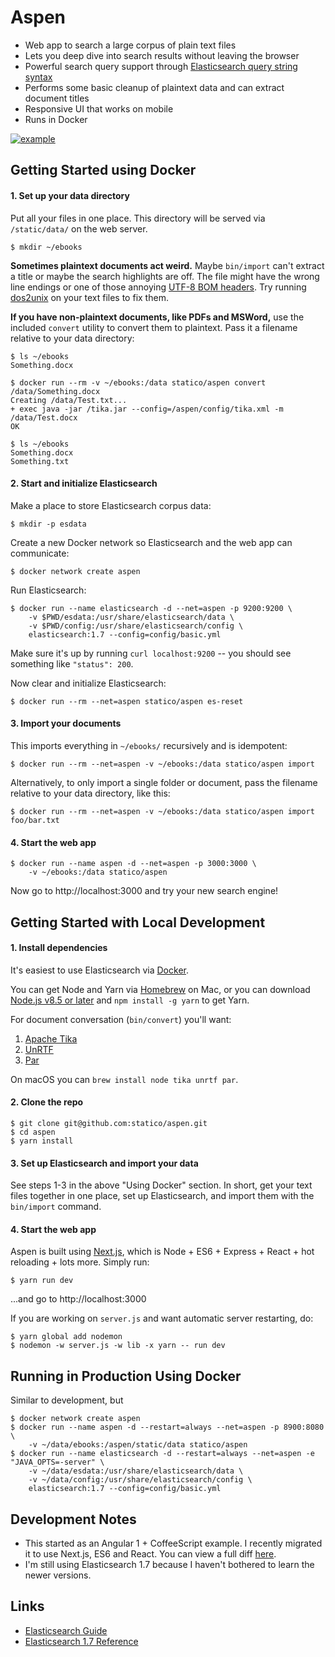 # Aspen

- Web app to search a large corpus of plain text files
- Lets you deep dive into search results without leaving the browser
- Powerful search query support through [Elasticsearch query string syntax](https://www.elastic.co/guide/en/elasticsearch/reference/1.7/query-dsl-query-string-query.html#query-string-syntax)
- Performs some basic cleanup of plaintext data and can extract document titles
- Responsive UI that works on mobile
- Runs in Docker

[![example](https://imgur.com/30X4t9A.gif)](https://imgur.com/30X4t9A)

## Getting Started using Docker

#### 1. Set up your data directory

Put all your files in one place. This directory will be served via `/static/data/` on the web server.

```
$ mkdir ~/ebooks
```

**Sometimes plaintext documents act weird.** Maybe `bin/import` can't extract a title or maybe the search highlights are off. The file might have the wrong line endings or one of those annoying [UTF-8 BOM headers](https://stackoverflow.com/questions/2223882/whats-different-between-utf-8-and-utf-8-without-bom). Try running [dos2unix](http://dos2unix.sourceforge.net/) on your text files to fix them.

**If you have non-plaintext documents, like PDFs and MSWord,** use the included `convert` utility to convert them to plaintext. Pass it a filename relative to your data directory:

```
$ ls ~/ebooks
Something.docx

$ docker run --rm -v ~/ebooks:/data statico/aspen convert /data/Something.docx
Creating /data/Test.txt...
+ exec java -jar /tika.jar --config=/aspen/config/tika.xml -m /data/Test.docx
OK

$ ls ~/ebooks
Something.docx
Something.txt
```

#### 2. Start and initialize Elasticsearch

Make a place to store Elasticsearch corpus data:

```
$ mkdir -p esdata
```

Create a new Docker network so Elasticsearch and the web app can communicate:

```
$ docker network create aspen
```

Run Elasticsearch:

```
$ docker run --name elasticsearch -d --net=aspen -p 9200:9200 \
    -v $PWD/esdata:/usr/share/elasticsearch/data \
    -v $PWD/config:/usr/share/elasticsearch/config \
    elasticsearch:1.7 --config=config/basic.yml
```

Make sure it's up by running `curl localhost:9200` -- you should see something like `"status": 200`.

Now clear and initialize Elasticsearch:

```
$ docker run --rm --net=aspen statico/aspen es-reset
```

#### 3. Import your documents

This imports everything in `~/ebooks/` recursively and is idempotent:

```
$ docker run --rm --net=aspen -v ~/ebooks:/data statico/aspen import
```

Alternatively, to only import a single folder or document, pass the filename relative to your data directory, like this:

```
$ docker run --rm --net=aspen -v ~/ebooks:/data statico/aspen import foo/bar.txt
```

#### 4. Start the web app

```
$ docker run --name aspen -d --net=aspen -p 3000:3000 \
    -v ~/ebooks:/data statico/aspen
```

Now go to http://localhost:3000 and try your new search engine!

## Getting Started with Local Development

#### 1. Install dependencies

It's easiest to use Elasticsearch via [Docker](https://www.docker.com/).

You can get Node and Yarn via [Homebrew](https://brew.sh/) on Mac, or you can download [Node.js v8.5 or later](https://nodejs.org/en/download/) and `npm install -g yarn` to get Yarn.

For document conversation (`bin/convert`) you'll want:

1. [Apache Tika](https://tika.apache.org/)
1. [UnRTF](https://www.gnu.org/software/unrtf/)
1. [Par](http://www.nicemice.net/par/)

On macOS you can `brew install node tika unrtf par`.

#### 2. Clone the repo

```
$ git clone git@github.com:statico/aspen.git
$ cd aspen
$ yarn install
```

#### 3. Set up Elasticsearch and import your data

See steps 1-3 in the above "Using Docker" section. In short, get your text files together in one place, set up Elasticsearch, and import them with the `bin/import` command.

#### 4. Start the web app

Aspen is built using [Next.js](https://github.com/zeit/next.js/), which is Node + ES6 + Express + React + hot reloading + lots more. Simply run:

```
$ yarn run dev
```

...and go to http://localhost:3000

If you are working on `server.js` and want automatic server restarting, do:

```
$ yarn global add nodemon
$ nodemon -w server.js -w lib -x yarn -- run dev
```

## Running in Production Using Docker

Similar to development, but 

```
$ docker network create aspen
$ docker run --name aspen -d --restart=always --net=aspen -p 8900:8080 \
    -v ~/data/ebooks:/aspen/static/data statico/aspen
$ docker run --name elasticsearch -d --restart=always --net=aspen -e "JAVA_OPTS=-server" \
    -v ~/data/esdata:/usr/share/elasticsearch/data \
    -v ~/data/config:/usr/share/elasticsearch/config \
    elasticsearch:1.7 --config=config/basic.yml
```

## Development Notes

- This started as an Angular 1 + CoffeeScript example. I recently migrated it to use Next.js, ES6 and React. You can view a full diff [here](https://github.com/statico/aspen/compare/master...next).
- I'm still using Elasticsearch 1.7 because I haven't bothered to learn the newer versions.

## Links

* [Elasticsearch Guide](http://www.elasticsearch.org/guide/)
* [Elasticsearch 1.7 Reference](https://www.elastic.co/guide/en/elasticsearch/reference/1.7/index.html)
